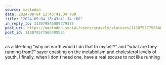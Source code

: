 ```yaml
---
source: mastodon
date: 2024-09-04 13:43:41.34 +00
title: "2024-09-04 13:43:41.34 +00"
in_reply_to: 113079546089279175
post_uri: https://mastodon.social/users/gravely/statuses/113079577565405531
post_id: 113079577565405531
---
```

as a life-long “why on earth would I do that to myself?" and "what are they running from?” sayer coasting on the metabolism and cholesterol levels of youth, I finally, when I don't need one, have a real excuse to not like running


